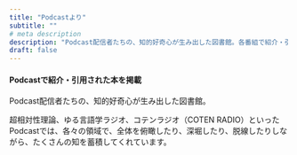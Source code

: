 ```yaml
---
title: "Podcastより"
subtitle: ""
# meta description
description: "Podcast配信者たちの、知的好奇心が生み出した図書館。各番組で紹介・引用されたり、番組作成にあったって参考文献としている本を掲載しています。"
draft: false
---
```



#### Podcastで紹介・引用された本を掲載
Podcast配信者たちの、知的好奇心が生み出した図書館。<br>

超相対性理論、ゆる言語学ラジオ、コテンラジオ（COTEN RADIO）といったPodcastでは、各々の領域で、全体を俯瞰したり、深堀したり、脱線したりしながら、たくさんの知を蓄積してくれています。<br>
